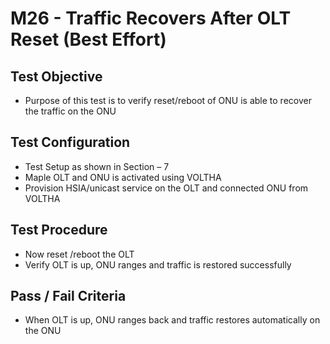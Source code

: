 # M26 - Traffic Recovers After OLT Reset (Best Effort)

## Test Objective

* Purpose of this test is to verify reset/reboot of ONU is able to recover the traffic on the ONU

## Test Configuration

* Test Setup as shown in Section – 7
* Maple OLT and ONU is activated using VOLTHA
* Provision HSIA/unicast service on the OLT and connected ONU from VOLTHA

## Test Procedure

* Now reset /reboot the OLT
* Verify OLT is up, ONU ranges and traffic is restored successfully 

## Pass / Fail Criteria

* When OLT is up, ONU ranges back and traffic restores automatically on the ONU
